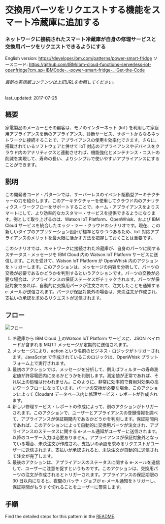 # 交換用パーツをリクエストする機能をスマート冷蔵庫に追加する

### ネットワークに接続されたスマート冷蔵庫が自身の修理サービスと交換用パーツをリクエストできるようにする

English version: https://developer.ibm.com/patterns/power-smart-fridge
  ソースコード: https://github.com/IBM/ibm-cloud-functions-serverless-iot-openfridge?cm_sp=IBMCode-_-power-smart-fridge-_-Get-the-Code

###### 最新の英語版コンテンツは上記URLを参照してください。
last_updated: 2017-07-25

 
## 概要

家電製品のメーカーとその顧客は、モノのインターネット (IoT) を利用して家庭用アプライアンスを他のアプライアンス、診断サービス、サポートからなるネットワークに接続することで、アプライアンスの使用を効率化できます。さらに、搭載されているソフトウェアと併せて IoT 対応のアプライアンスやデバイスをクラウド内のアナリティクスと連動させれば、機能強化とメンテナンス・コストの削減を実現して、寿命の長い、よりシンプルで使いやすいアプライアンスにすることができます。

## 説明

この開発者コード・パターンでは、サーバーレスのイベント駆動型アーキテクチャーの力を紹介します。このアーキテクチャーを使用してクラウド内のアナリティクス・ワークフローをサポートすることで、ホーム・アプライアンスをよりスマートにして、より効率的なカスタマー・サービスを提供できるようになります。例として取り上げるのは、Watson IoT Platform、OpenWhisk、および IBM Cloud サービスを統合したエッジ・ツー・クラウドのシナリオです。現在、この新しいタイプのアプリケーション設計が標準となりつつあるため、IoT 対応アプライアンスのメリットを最大限に活かす方法を把握しておくことは重要です。

このシナリオでは、ネットワークに接続された冷蔵庫が、自身のパーツに関するステータス・メッセージを IBM Cloud 内の Watson IoT Platform サービスに送信します。これを受けて、Watson IoT Platform が OpenWhisk 内のアクションをトリガーします。このアクションは、メッセージの内容を分析して、パーツの交換が必要であるかどうかを判別するというアクションです。パーツの交換が必要な場合は、アプライアンスの保証ステータスがチェックされます。パーツが保証対象であれば、自動的に交換用パーツが注文されて、注文したことを通知する e-メールが送信されます。パーツが保証対象外の場合は、未決注文が作成され、支払いの承認を求めるリクエストが送信されます。

## フロー

![フロー](../../images/Power-your-smart-fridge-to-request-replacement-parts.png)

1. 冷蔵庫から IBM Cloud 上のWatson IoT Platform サービスに、JSON ペイロードが含まれる MQTT メッセージが定期的に送信されます。
2. メッセージにより、action という名前のビジネス・ロジックがトリガーされます。JavaScript で作成されているこのロジックは、OpenWhisk プラットフォーム上で実行されます。
3. 最初のアクションでは、メッセージを分析して、例えばフィルターの寿命測定値が許容範囲内にあるかどうかを判別します。測定値が正常であれば、それ以上の処理は行われません。このように、非常に効率的で費用対効果の高いワークフローになっています。パーツの交換が必要な場合、このアクションによって Cloudant データベース内に修理サービス・レポートが作成されます。
4. 新しい修理サービス・レポートの作成によって、別のアクションがトリガーされます。このアクションで、ユーザーとアプライアンスの登録情報を調べて、アプライアンスが保証期間内であるかどうかを判別します。保証期間内であれば、このアクションによって自動的に交換用パーツが注文され、アプライアンスのステータスに関する e-メール通知がユーザーに送信されます。以降のユーザー入力は必要ありません。アプライアンスが保証対象外となっている場合、未決注文が作成され、支払いの承認を求めるリクエストがユーザーに送信されます。支払いが承認されると、未決注文が自動的に送信されて注文が完了します。
5. 最後のアクションは、アプライアンスのステータスに関する e-メールを送信して、ユーザーに注意を促すというものです。このアクションは、交換用パーツの注文が作成されるとトリガーされます。アプライアンスの保証期限の 30 日以内になると、夜間のバッチ・ジョブが e-メール通知をトリガーし、保証期間がもうすぐ切れることをユーザーに警告します。

## 手順

Find the detailed steps for this pattern in the [README](https://github.com/IBM/ibm-cloud-functions-serverless-iot-openfridge/blob/master/README.md).
